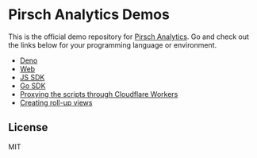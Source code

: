 # Pirsch Analytics Demos

This is the official demo repository for [Pirsch Analytics](https://pirsch.io). Go and check out the links below for your programming language or environment.

* [Deno](/deno)
* [Web](/web)
* [JS SDK](/js-sdk)
* [Go SDK](/go-sdk)
* [Proxying the scripts through Cloudflare Workers](/cloudflare-workers)
* [Creating roll-up views](/rollup)

## License

MIT
